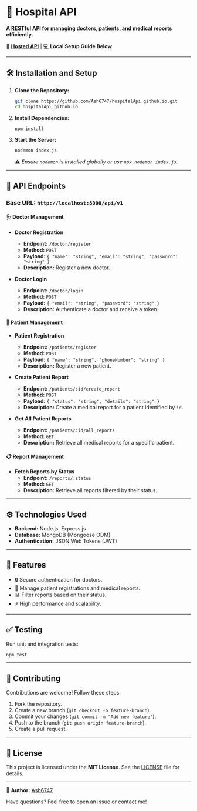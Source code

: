 # 🌟 Hospital API

**A RESTful API for managing doctors, patients, and medical reports efficiently.**

🚀 **[Hosted API](https://hospital-api-25pg.onrender.com)** | 💻 **Local Setup Guide Below**

---

## 🛠️ Installation and Setup

1. **Clone the Repository:**
   ```bash
   git clone https://github.com/Ash6747/hospitalApi.github.io.git
   cd hospitalApi.github.io
   ```

2. **Install Dependencies:**
   ```bash
   npm install
   ```

3. **Start the Server:**
   ```bash
   nodemon index.js
   ```

   ⚠️ *Ensure `nodemon` is installed globally or use `npx nodemon index.js`.*

---

## 📖 API Endpoints

### Base URL: `http://localhost:8000/api/v1`

#### 🩺 Doctor Management
- **Doctor Registration**
  - **Endpoint:** `/doctor/register`
  - **Method:** `POST`
  - **Payload:** `{ "name": "string", "email": "string", "password": "string" }`
  - **Description:** Register a new doctor.

- **Doctor Login**
  - **Endpoint:** `/doctor/login`
  - **Method:** `POST`
  - **Payload:** `{ "email": "string", "password": "string" }`
  - **Description:** Authenticate a doctor and receive a token.

#### 👥 Patient Management
- **Patient Registration**
  - **Endpoint:** `/patients/register`
  - **Method:** `POST`
  - **Payload:** `{ "name": "string", "phoneNumber": "string" }`
  - **Description:** Register a new patient.

- **Create Patient Report**
  - **Endpoint:** `/patients/:id/create_report`
  - **Method:** `POST`
  - **Payload:** `{ "status": "string", "details": "string" }`
  - **Description:** Create a medical report for a patient identified by `id`.

- **Get All Patient Reports**
  - **Endpoint:** `/patients/:id/all_reports`
  - **Method:** `GET`
  - **Description:** Retrieve all medical reports for a specific patient.

#### 📋 Report Management
- **Fetch Reports by Status**
  - **Endpoint:** `/reports/:status`
  - **Method:** `GET`
  - **Description:** Retrieve all reports filtered by their status.

---

## ⚙️ Technologies Used

- **Backend:** Node.js, Express.js
- **Database:** MongoDB (Mongoose ODM)
- **Authentication:** JSON Web Tokens (JWT)

---

## 🎯 Features

- 🔒 Secure authentication for doctors.
- 📁 Manage patient registrations and medical reports.
- 📊 Filter reports based on their status.
- ⚡ High performance and scalability.

---

## ✅ Testing

Run unit and integration tests:
```bash
npm test
```

---

## 🤝 Contributing

Contributions are welcome! Follow these steps:

1. Fork the repository.
2. Create a new branch (`git checkout -b feature-branch`).
3. Commit your changes (`git commit -m "Add new feature"`).
4. Push to the branch (`git push origin feature-branch`).
5. Create a pull request.

---

## 📜 License

This project is licensed under the **MIT License**. See the [LICENSE](LICENSE) file for details.

---

👤 **Author:** [Ash6747](https://github.com/Ash6747)

Have questions? Feel free to open an issue or contact me!

